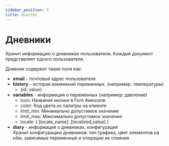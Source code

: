 ```yaml
---
sidebar_position: 3
title: diaries
---
```


# Дневники

Хранит информацию о дневниках пользователи. Каждый документ представляет одного пользователя.

Дневник содержит такие поля как:

- **email** - почтовый адрес пользователя
- **history** - история изменений переменных. (например: температуры)
  - {id: value}
- **variables** - информация о переменных (например: давление)  
  - icon: Название иконки в Font Awesome
  - color: Код цвета из палитры на клиенте
  - limit_min: Минимально допустимое значение
  - limit_max: Максимально допустимое значение
  - locale: { [locale_name]: [localized_value] }
- **diary** - информация о дневниках, конфигурация  
   Хранит конфигурацию дневников: тип графика, цвет элементов на нём, зависимые переменные и операции их слияния
